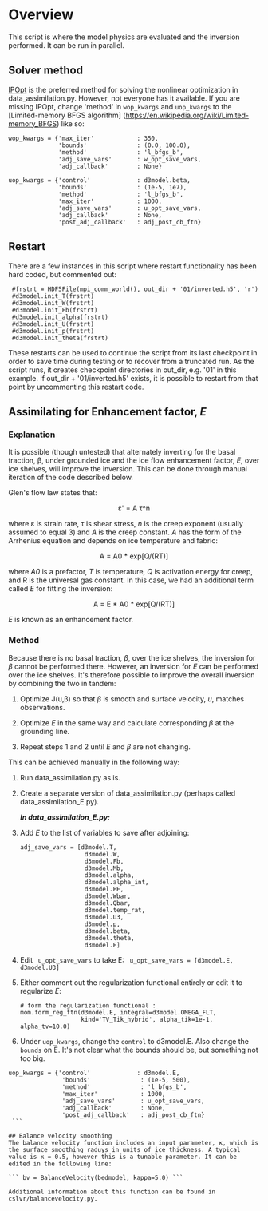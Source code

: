 # Overview
This script is where the model physics are evaluated and the inversion performed. It can be run in parallel.

##  Solver method
[IPOpt](http://www.coin-or.org/Ipopt/documentation/) is the preferred method for solving the nonlinear optimization in data_assimilation.py. However, not everyone has it available. If you are missing IPOpt, change 'method' in ```wop_kwargs``` and ```uop_kwargs``` to the [Limited-memory BFGS algorithm] (https://en.wikipedia.org/wiki/Limited-memory_BFGS) like so:

```
wop_kwargs = {'max_iter'            : 350,
              'bounds'              : (0.0, 100.0),
              'method'              : 'l_bfgs_b',
              'adj_save_vars'       : w_opt_save_vars,
              'adj_callback'        : None}

uop_kwargs = {'control'             : d3model.beta,
              'bounds'              : (1e-5, 1e7),
              'method'              : 'l_bfgs_b',
              'max_iter'            : 1000,
              'adj_save_vars'       : u_opt_save_vars,
              'adj_callback'        : None,
              'post_adj_callback'   : adj_post_cb_ftn}
```
## Restart
There are a few instances in this script where restart functionality has been hard coded, but commented out:
```
 #frstrt = HDF5File(mpi_comm_world(), out_dir + '01/inverted.h5', 'r') 
 #d3model.init_T(frstrt)                                  
 #d3model.init_W(frstrt)                                           
 #d3model.init_Fb(frstrt)                                      
 #d3model.init_alpha(frstrt)                                         
 #d3model.init_U(frstrt)                                           
 #d3model.init_p(frstrt)                                            
 #d3model.init_theta(frstrt)  
```

These restarts can be used to continue the script from its last checkpoint in order to save time during testing or to recover from a truncated run. As the script runs, it creates checkpoint directories in out_dir, e.g. '01' in this example. If out_dir + '01/inverted.h5' exists, it is possible to restart from that point by uncommenting this restart code.

## Assimilating for Enhancement factor, _E_
### Explanation
It is possible (though untested) that alternately inverting for the basal traction, β, under grounded ice and the ice flow enhancement factor, _E_, over ice shelves, will improve the inversion. This can be done through manual iteration of the code described below.

Glen's flow law states that:

<p align="center">ε' = A τ^n</p>

where ε is strain rate, τ is shear stress, _n_ is the creep exponent (usually assumed to equal 3) and _A_ is the creep constant. _A_ has the form of the Arrhenius equation and depends on ice temperature and fabric:

<p align="center"> A = A0 * exp[Q/(RT)]</p>

where _A0_ is a prefactor, _T_ is temperature, _Q_ is activation energy for creep, and R is the universal gas constant. In this case, we had an additional term called _E_ for fitting the inversion:

<p align="center"> A = E * A0 * exp[Q/(RT)]</p>

_E_ is known as an enhancement factor.


### Method
Because there is no basal traction, _β_, over the ice shelves, the inversion for _β_ cannot be performed there. However, an inversion for _E_ can be performed over the ice shelves. It's therefore possible to improve the overall inversion by combining the two in tandem:

1. Optimize J(u,β) so that _β_ is smooth and surface velocity, _u_, matches observations. 

2. Optimize _E_ in the same way and calculate corresponding _β_ at the grounding line.

3. Repeat steps 1 and 2 until _E_ and _β_ are not changing. 

This can be achieved manually in the following way:

1. Run data_assimilation.py as is.

2. Create a separate version of data_assimilation.py (perhaps called data_assimilation_E.py).


   _**In data_assimilation_E.py:**_

3. Add _E_ to the list of variables to save after adjoining:
   ```
   adj_save_vars = [d3model.T,
                     d3model.W,
                     d3model.Fb,
                     d3model.Mb,
                     d3model.alpha,
                     d3model.alpha_int,
                     d3model.PE,
                     d3model.Wbar,
                     d3model.Qbar,
                     d3model.temp_rat,
                     d3model.U3,
                     d3model.p,
                     d3model.beta,
                     d3model.theta,
                     d3model.E]
   ```

4. Edit ``` u_opt_save_vars``` to take E:
   ``` u_opt_save_vars = [d3model.E, d3model.U3]```

5. Either comment out the regularization functional entirely or edit it to regularize _E_:
   ```
   # form the regularization functional : 
   mom.form_reg_ftn(d3model.E, integral=d3model.OMEGA_FLT,
                    kind='TV_Tik_hybrid', alpha_tik=1e-1, alpha_tv=10.0)
   ```

6.  Under ``` uop_kwargs ```, change the `control` to d3model.E. Also change the `bounds` on E. It's not clear what the bounds should be, but something not too big.
   ```
   uop_kwargs = {'control'             : d3model.E,
                  'bounds'              : (1e-5, 500),
                  'method'              : 'l_bfgs_b',
                  'max_iter'            : 1000,
                  'adj_save_vars'       : u_opt_save_vars,
                  'adj_callback'        : None,
                  'post_adj_callback'   : adj_post_cb_ftn}
    ``` 

## Balance velocity smoothing
The balance velocity function includes an input parameter, κ, which is the surface smoothing raduys in units of ice thickness. A typical value is κ = 0.5, however this is a tunable parameter. It can be edited in the following line:

``` bv = BalanceVelocity(bedmodel, kappa=5.0) ```

Additional information about this function can be found in cslvr/balancevelocity.py.